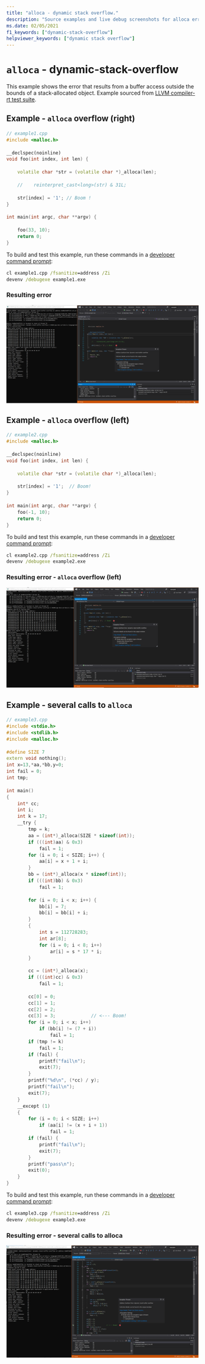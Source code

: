 ```yaml
---
title: "alloca - dynamic stack overflow."
description: "Source examples and live debug screenshots for alloca errors."
ms.date: 02/05/2021
f1_keywords: ["dynamic-stack-overflow"]
helpviewer_keywords: ["dynamic stack overflow"]
---
```


# `alloca` - dynamic-stack-overflow

This example shows the error that results from a buffer access outside the bounds of a stack-allocated object. Example sourced from [LLVM compiler-rt test suite](https://github.com/llvm/llvm-project/tree/main/compiler-rt/test/asan/TestCases).

## Example - `alloca` overflow (right)

```cpp
// example1.cpp
#include <malloc.h>

__declspec(noinline)
void foo(int index, int len) {

    volatile char *str = (volatile char *)_alloca(len);

    //    reinterpret_cast<long>(str) & 31L;

    str[index] = '1'; // Boom !
}

int main(int argc, char **argv) {

    foo(33, 10);
    return 0;
}
```

To build and test this example, run these commands in a [developer command prompt](../build/building-on-the-command-line.md#developer_command_prompt_shortcuts):

```cmd
cl example1.cpp /fsanitize=address /Zi
devenv /debugexe example1.exe
```

### Resulting error

![Screenshot of debugger displaying error in example1](media/dynamic-stack-buffer-overflow-example1.png)

## Example - `alloca` overflow (left)

```cpp
// example2.cpp
#include <malloc.h>

__declspec(noinline)
void foo(int index, int len) {

    volatile char *str = (volatile char *)_alloca(len);

    str[index] = '1';  // Boom!
}

int main(int argc, char **argv) {
    foo(-1, 10);
    return 0;
}
```

To build and test this example, run these commands in a [developer command prompt](../build/building-on-the-command-line.md#developer_command_prompt_shortcuts):

```cmd
cl example2.cpp /fsanitize=address /Zi
devenv /debugexe example2.exe
```

### Resulting error - `alloca` overflow (left)

![Screenshot of debugger displaying error in example2](media/dynamic-stack-buffer-overflow-example2.png)

## Example - several calls to `alloca`

```cpp
// example3.cpp
#include <stdio.h>
#include <stdlib.h>
#include <malloc.h>

#define SIZE 7
extern void nothing();
int x=13,*aa,*bb,y=0;
int fail = 0;
int tmp;

int main()
{
    int* cc;
    int i;
    int k = 17;
    __try {
        tmp = k;
        aa = (int*)_alloca(SIZE * sizeof(int));
        if (((int)aa) & 0x3)
            fail = 1;
        for (i = 0; i < SIZE; i++) {
            aa[i] = x + 1 + i;
        }
        bb = (int*)_alloca(x * sizeof(int));
        if (((int)bb) & 0x3)
            fail = 1;

        for (i = 0; i < x; i++) {
            bb[i] = 7;
            bb[i] = bb[i] + i;
        }
        {
            int s = 112728283;
            int ar[8];
            for (i = 0; i < 8; i++)
                ar[i] = s * 17 * i;
        }

        cc = (int*)_alloca(x);
        if (((int)cc) & 0x3)
            fail = 1;

        cc[0] = 0;
        cc[1] = 1;
        cc[2] = 2;
        cc[3] = 3;             // <--- Boom!
        for (i = 0; i < x; i++)
            if (bb[i] != (7 + i))
                fail = 1;
        if (tmp != k)
            fail = 1;
        if (fail) {
            printf("fail\n");
            exit(7);
        }
        printf("%d\n", (*cc) / y);
        printf("fail\n");
        exit(7);
    }
    __except (1)
    {
        for (i = 0; i < SIZE; i++)
            if (aa[i] != (x + i + 1))
                fail = 1;
        if (fail) {
            printf("fail\n");
            exit(7);
        }
        printf("pass\n");
        exit(0);
    }
}
```

To build and test this example, run these commands in a [developer command prompt](../build/building-on-the-command-line.md#developer_command_prompt_shortcuts):

```cmd
cl example3.cpp /fsanitize=address /Zi
devenv /debugexe example3.exe
```

### Resulting error - several calls to alloca

![Screenshot of debugger displaying error in example3](media/dynamic-stack-buffer-overflow-example3.png)
